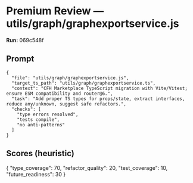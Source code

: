 # Premium Review — utils/graph/graphexportservice.js

**Run:** 069c548f

## Prompt

```
{
  "file": "utils/graph/graphexportservice.js",
  "target_ts_path": "utils/graph/graphexportservice.ts",
  "context": "CFH Marketplace TypeScript migration with Vite/Vitest; ensure ESM compatibility and router@6.",
  "task": "Add proper TS types for props/state, extract interfaces, reduce any/unknown, suggest safe refactors.",
  "checks": [
    "type errors resolved",
    "tests compile",
    "no anti-patterns"
  ]
}
```

## Scores (heuristic)

{
  "type_coverage": 70,
  "refactor_quality": 20,
  "test_coverage": 10,
  "future_readiness": 30
}
